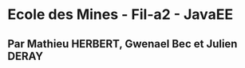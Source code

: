 Ecole des Mines - Fil-a2 - JavaEE
=================================

Par Mathieu HERBERT, Gwenael Bec et Julien DERAY
-----------------------------------
